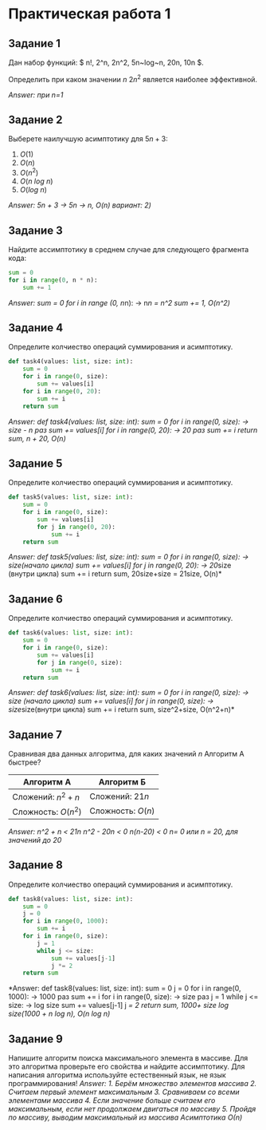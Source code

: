 # Практическая работа 1

## Задание 1

Дан набор функций: $
n!, 2^n, 2n^2, 5n~log~n, 20n, 10n 
$.

Определить при каком значении $n$ $2n^2$ является наиболее эффективной.

*Answer: при n=1*

## Задание 2
Выберете наилучшую асимптотику для $5n+3$:
1. $O(1)$
1. $O(n)$
1. $O(n^2)$
1. $O(n~log~n)$
1. $O(log~n)$ 

*Answer: 5n + 3 -> 5n -> n, O(n) вариант: 2)*
## Задание 3

Найдите ассимптотику в среднем случае для следующего фрагмента кода:

```python
sum = 0
for i in range(0, n * n):
    sum += 1
```
*Answer: sum = 0
for i in range (0, n*n):	-> n*n = n^2
	sum += 1,  O(n^2)*

## Задание 4

Определите колчиество операций суммирования и асимптотику.

```python
def task4(values: list, size: int):
    sum = 0
    for i in range(0, size):
        sum += values[i]
    for i in range(0, 20):
        sum += i
    return sum
```
*Answer: def task4(values: list, size: int):
		sum = 0
		for i in range(0, size): -> size - n раз
    			sum += values[i]
		for i in range(0, 20): -> 20 раз
    			sum += i
		return sum, n + 20, O(n)*

## Задание 5

Определите колчиество операций суммирования и асимптотику.

```python
def task5(values: list, size: int):
    sum = 0
    for i in range(0, size):
        sum += values[i]
        for j in range(0, 20):
            sum += i
    return sum
```
*Answer: def task5(values: list, size: int):
		sum = 0
		for i in range(0, size): -> size(начало цикла)
    			sum += values[i]
    			for j in range(0, 20): -> 20*size (внутри цикла)
        				sum += i
		return sum, 20size+size = 21size, O(n)*

## Задание 6

Определите колчиество операций суммирования и асимптотику.

```python
def task6(values: list, size: int):
    sum = 0
    for i in range(0, size):
        sum += values[i]
        for j in range(0, size):
            sum += i
    return sum
```
*Answer: def task6(values: list, size: int):
		sum = 0
		for i in range(0, size): -> size (начало цикла)
    			sum += values[i]
    			for j in range(0, size): -> size*size(внутри цикла)
       				sum += i
		return sum, size^2+size, O(n^2+n)*

## Задание 7

Сравнивая два данных алгоритма, для каких значений $n$ Алгоритм А быстрее?

Алгоритм А | Алгоритм Б
---|---
Сложений: $n^2+n$ | Сложений: $21n$
Сложность: $O(n^2)$| Сложность: $O(n)$
*Answer: n^2 + n < 21n
n^2 - 20n < 0
n(n-20) < 0
n= 0 или n = 20, для значений до 20*

## Задание 8

Определите колчиество операций суммирования и асимптотику.

```python
def task8(values: list, size: int):
    sum = 0
    j = 0
    for i in range(0, 1000):
        sum += i
    for i in range(0, size):
        j = 1
        while j <= size:
            sum += values[j-1]
            j *= 2
    return sum
```
*Answer: def task8(values: list, size: int):
		sum = 0
		j = 0
		for i in range(0, 1000): -> 1000 раз
    			sum += i
		for i in range(0, size): -> size раз
    			j = 1
    			while j <= size: -> log size
        				sum += values[j-1]
        				j *= 2
		return sum, 1000+ size log size(1000 + n log n), O(n log n)*

## Задание 9

Напишите алгоритм поиска максимального элемента в массиве. Для это алгоритма проверьте его свойства и найдите ассимптотику.
Для написания алгоритма используйте естественный язык, не язык программирования!
*Answer: 1. Берём множество элементов массива
2. Считаем первый элемент максимальным
3. Сравниваем со всеми элементами массива
4. Если значение больше считаем его максимальным, если нет продолжаем двигаться по массиву
5. Пройдя по массиву, выводим максимальный из массива
Асимптотика О(n)*
